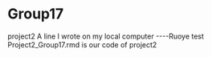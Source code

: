 # Group17
project2
A line I wrote on my local computer ----Ruoye test
Project2_Group17.rmd is our code of project2
